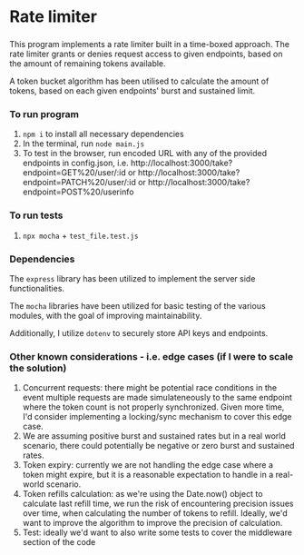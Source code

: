 

# Rate limiter

### 

This program implements a rate limiter built in a time-boxed approach. The rate limiter grants or denies request access to given endpoints, based on the amount of remaining tokens available. 

A token bucket algorithm has been utilised to calculate the amount of tokens, based on each given endpoints' burst and sustained limit.

### To run program

1. `npm i` to install all necessary dependencies
2. In the terminal, run `node main.js`
3. To test in the browser, run encoded URL with any of the provided endpoints in config.json, i.e. http://localhost:3000/take?endpoint=GET%20/user/:id or http://localhost:3000/take?endpoint=PATCH%20/user/:id or http://localhost:3000/take?endpoint=POST%20/userinfo

### To run tests

1. `npx mocha` + `test_file.test.js`

### Dependencies

The `express` library has been utilized to implement the server side functionalities.

The `mocha` libraries have been utilized for basic testing of the various modules, with the goal of improving maintainability. 

Additionally, I utilize `dotenv` to securely store API keys and endpoints.

### Other known considerations - i.e. edge cases (if I were to scale the solution)

1. Concurrent requests: there might be potential race conditions in the event multiple requests are made simulateneously to the same endpoint where the token count is not properly synchronized. Given more time, I'd consider implementing a locking/sync mechanism to cover this edge case.
2. We are assuming positive burst and sustained rates but in a real world scenario, there could potentially be negative or zero burst and sustained rates.
3. Token expiry: currently we are not handling the edge case where a token might expire, but it is a reasonable expectation to handle in a real-world scenario.
4. Token refills calculation: as we're using the Date.now() object to calculate last refill time, we run the risk of encountering precision issues over time, when calculating the number of tokens to refill. Ideally, we'd want to improve the algorithm to improve the precision of calculation.
5. Test: ideally we'd want to also write some tests to cover the middleware section of the code
